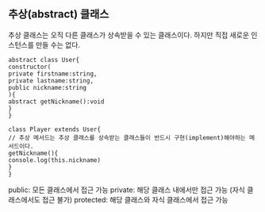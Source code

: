 ## 추상(abstract) 클래스

추상 클래스는 오직 다른 클래스가 상속받을 수 있는 클래스이다.
하지만 직접 새로운 인스턴스를 만들 수는 없다.
```
abstract class User{
constructor(
private firstname:string,
private lastname:string,
public nickname:string
){
abstract getNickname():void
}
}

class Player extends User{
// 추상 메서드는 추상 클래스를 상속받는 클래스들이 반드시 구현(implement)해야하는 메서드이다.
getNickname(){
console.log(this.nickname)
}
}
```
public: 모든 클래스에서 접근 가능
private: 해당 클래스 내에서만 접근 가능 (자식 클래스에서도 접근 불가)
protected: 해당 클래스와 자식 클래스에서 접근 가능